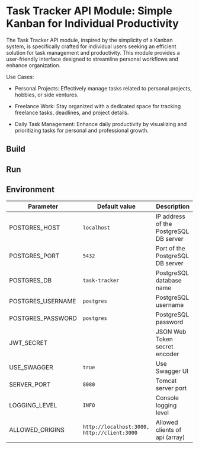 # Task Tracker API Module: Simple Kanban for Individual Productivity

The Task Tracker API module, inspired by the simplicity of a Kanban system, is specifically crafted for individual users
seeking an efficient solution for task management and productivity. This module provides a user-friendly interface
designed to streamline personal workflows and enhance organization.

Use Cases:

* Personal Projects: Effectively manage tasks related to personal projects, hobbies, or side ventures.

* Freelance Work: Stay organized with a dedicated space for tracking freelance tasks, deadlines, and project details.

* Daily Task Management: Enhance daily productivity by visualizing and prioritizing tasks for personal and professional
  growth.

## Build

## Run

## Environment

| Parameter         | Default value                               | Description                            |
|-------------------|---------------------------------------------|----------------------------------------|
| POSTGRES_HOST     | `localhost`                                 | IP address of the PostgreSQL DB server |
| POSTGRES_PORT     | `5432`                                      | Port of the PostgreSQL DB server       |
| POSTGRES_DB       | `task-tracker`                              | PostgreSQL database name               |
| POSTGRES_USERNAME | `postgres`                                  | PostgreSQL username                    |
| POSTGRES_PASSWORD | `postgres`                                  | PostgreSQL password                    |
| JWT_SECRET        |                                             | JSON Web Token secret encoder          | 
| USE_SWAGGER       | `true`                                      | Use Swagger UI                         | 
| SERVER_PORT       | `8080`                                      | Tomcat server port                     | 
| LOGGING_LEVEL     | `INFO`                                      | Console logging level                  | 
| ALLOWED_ORIGINS   | `http://localhost:3000, http://client:3000` | Allowed clients of api (array)         | 
